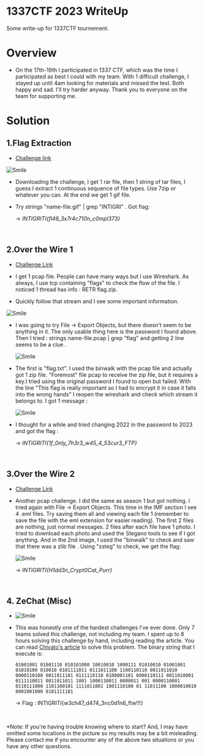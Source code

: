# 1337CTF 2023 WriteUp


Some write-up for 1337CTF tournement.

<!--more-->

# Overview

- On the 17th-19th I participated in 1337 CTF, which was the time I participated as best I could with my team. With 1 difficult challenge, I stayed up until 4am looking for materials and missed the test. Both happy and sad. I'll try harder anyway. Thank you to everyone on the team for supporting me.

# Solution

## 1.Flag Extraction

-   [Challenge link](/https://ctf.intigriti.io/challenges#Over%20the%20Wire%20(part%201)-42/)

![Smile](/1337/FlagExtraction/gif.png)

-   Downloading the challenge, I get 1 rar file, then 1 string of tar files, I guess I extract 1 continuous sequence of file types. Use 7zip or whatever you can. At the end we get 1 gif file.


-   Try strings "name-file.gif" | grep "INTIGRI"
. Got flag:

    -> *INTIGRITI{fl46_3x7r4c710n_c0mpl373}*

<br>

## 2.Over the Wire 1

- [Challenge Link](/https://ctf.intigriti.io/challenges#Over%20the%20Wire%20(part%201)-42/)
-   I get 1 pcap file. People can have many ways but I use Wireshark. As always, I use tcp containing "flags" to check the flow of the file. I noticed 1 thread has info : RETR flag.zip.

-   Quickly follow that stream and I see some important information.

![Smile](/1337/OverTheWire1/1.png)

- I was going to try File -> Export Objects, but there doesn't seem to be anything in it. The only usable thing here is the password I found above. Then I tried : strings name-file.pcap | grep "flag" and getting 2 line seems to be a clue
.

    ![Smile](/1337/OverTheWire1/2.png)

-   The first is "flag.txt". I used the binwalk with the pcap file and actually got 1 zip file. "Foremost" file pcap to receive the zip file, but it requires a key.I tried using the original password I found to open but failed. With the line "This flag is really important so I had to encrypt it in case it falls into the wrong hands" I reopen the wireshark and check which stream it belongs to. I got 1 message :

    ![Smile](/1337/OverTheWire1/3.png)

-   I thought for a while and tried changing 2022 in the password to 2023 and got the flag :

    -> *INTIGRITI{1f_0nly_7h3r3_w45_4_53cur3_FTP}*

<br>

## 3.Over the Wire 2

- [Challenge Link](/https://ctf.intigriti.io/challenges#Over%20the%20Wire%20(part%202)-45/)

- Another pcap challenge. I did the same as season 1 but got nothing. I tried again with File -> Export Objects. This time in the IMF section I see 4 .eml files. Try saving them all and viewing each file 1 (remember to save the file with the eml extension for easier reading). The first 2 files are nothing, just normal messages. 2 files after each file have 1 photo. I tried to download each photo and used the Stegano tools to see if I got anything. And in the 2nd image, I used the "binwalk" to check and saw that there was a zlib file . Using "zsteg" to check, we get the flag:

    ![Smile](/1337/OverTheWire2/1.png)

    -> *INTIGRITI{H1dd3n_Crypt0Cat_Purr}*

<br>

## 4. ZeChat (Misc)

- ![Smile](/1337/ZeChat/zechat.png)
- This was honestly one of the hardest challenges I've ever done. Only 7 teams solved this challenge, not including my team. I spent up to 8 hours solving this challenge by hand, including reading the article. You can read [Chivato's article](https://hackmd.io/@Chivato/SkN3Piyan) to solve this problem.
  The binary string that I execute is:

   `01001001 01001110 010101000 10010010 1000111 01010010 01001001 01010100 010010 0101111011 0111011100 1100110110 0011011010 0000110100 0011011101 0111110110 0100001101 0000110111 0011010001 0111110011 0011011011 1001 1000110011 0000011 001 0000110001 0110111000 1101100101 1111011001 1001110100 01 11011100 1000010010 0001001000 0101111101`

  -> Flag : INTIGRITI{w3ch47_d474_3nc0d1n6_ftw!!!}
 <br>

  *Note: If you're having trouble knowing where to start? And, I may have omitted some locations in the picture so my results may be a bit misleading. Please contact me if you encounter any of the above two situations or you have any other questions.
